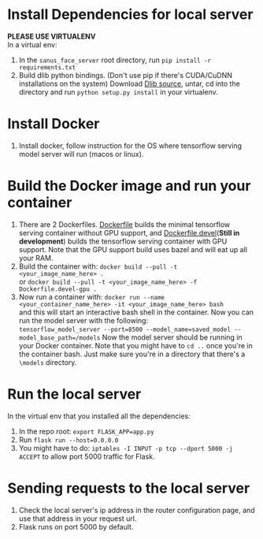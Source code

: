 # Install Dependencies for local server 
**PLEASE USE VIRTUALENV**  
In a virtual env:  
1. In the ```sanus_face_server``` root directory, run ```pip install -r requirements.txt ```
2. Build dlib python bindings. (Don't use pip if there's CUDA/CuDNN installations on the system) Download [Dlib source](http://dlib.net/files/dlib-19.15.tar.bz2), untar, cd into the directory and run ```python setup.py install``` in your virtualenv.

# Install Docker
1. Install docker, follow instruction for the OS where tensorflow serving model server will run (macos or linux).  

# Build the Docker image and run your container
1. There are 2 Dockerfiles. [Dockerfile](https://github.com/sanus-solutions/sanus-face-server/blob/master/Dockerfile) builds the minimal tensorflow serving container without GPU support, and [Dockerfile.devel](https://github.com/sanus-solutions/sanus-face-server/blob/master/Dockerfile.devel)(**Still in development**) builds the tensorflow serving container with GPU support. Note that the GPU support build uses bazel and will eat up all your RAM.  
2. Build the container with: ```docker build --pull -t <your_image_name_here> .```  
    or ```docker build --pull -t <your_image_name_here> -f Dockerfile.devel-gpu .``` 
3. Now run a container with: ```docker run --name <your_container_name_here> -it <your_image_name_here> bash```  
    and this will start an interactive bash shell in the container. Now you can run the model server with the following:  
    ```tensorflow_model_server --port=8500 --model_name=saved_model --model_base_path=/models``` Now the model server should be running in your Docker container. Note that you might have to ```cd ..``` once you're in the container bash. Just make sure you're in a directory that there's a ```\models``` directory.
    
# Run the local server
In the virtual env that you installed all the dependencies:  
1. In the repo root: ```export FLASK_APP=app.py```
2. Run ```flask run --host=0.0.0.0```
3. You might have to do: ```iptables -I INPUT -p tcp --dport 5000 -j ACCEPT``` to allow port 5000 traffic for Flask.  

# Sending requests to the local server
1. Check the local server's ip address in the router configuration page, and use that address in your request url.  
2. Flask runs on port 5000 by default.  